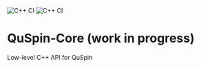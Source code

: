 ![C++ CI](https://github.com/QuSpin/QuSpin-Core/actions/workflows/cpp_api_test.yml/badge.svg)
![C++ CI](https://github.com/QuSpin/QuSpin-Core/actions/workflows/cython_api_test.yml/badge.svg)

# QuSpin-Core (work in progress)
Low-level C++ API for QuSpin 



